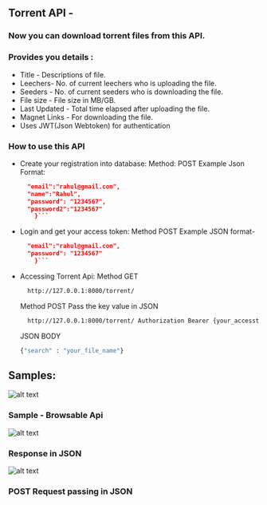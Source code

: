 ## Torrent API - 
### Now you can download torrent files from this API. 


### Provides you details :
* Title - Descriptions of file. 
* Leechers- No. of current leechers who is uploading the file. 
* Seeders - No. of current seeders who is downloading the file.
* File size - File size in MB/GB.
* Last Updated - Total time elapsed after uploading the file. 
* Magnet Links -  For downloading the file.
* Uses JWT(Json Webtoken) for authentication

### How to use this API
* Create your registration into database:
  Method: POST
  Example Json Format:
  ```json {
    "email":"rahul@gmail.com",
    "name":"Rahul",
    "password": "1234567",
    "password2":"1234567"
      }```
* Login and get your access token: 
    Method POST
    Example JSON format-
  ```json {
    "email":"rahul@gmail.com",
    "password": "1234567"
      }```
* Accessing Torrent Api: 
    Method GET 
    ```sh 
      http://127.0.0.1:8000/torrent/ 
    ```
    Method POST Pass the key value in JSON
    ```sh 
      http://127.0.0.1:8000/torrent/ Authorization Bearer {your_accesstoken} 
    ```
    JSON BODY 
    ```sh 
    {"search" : "your_file_name"}
    ```

## Samples:

![alt text](https://github.com/PeeusD/TorrentApi/blob/main/gitpic/Capture1.PNG) <br>
### Sample - Browsable Api
![alt text](https://github.com/PeeusD/TorrentApi/blob/main/gitpic/Capture2.PNG) <br>
### Response in JSON
![alt text](https://github.com/PeeusD/TorrentApi/blob/main/gitpic/Capture3.png) <br>
### POST Request passing in JSON

